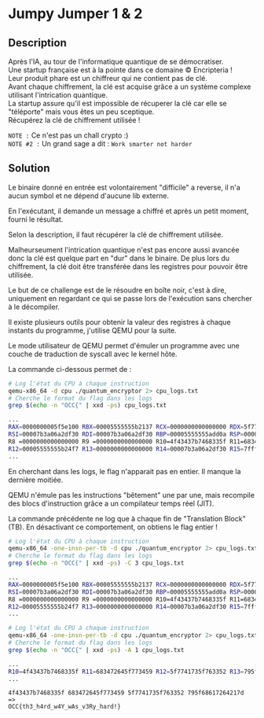 # Jumpy Jumper 1 & 2

## Description

Après l'IA, au tour de l'informatique quantique de se démocratiser.<br>
Une startup française est à la pointe dans ce domaine © Encripteria !<br>
Leur produit phare est un chiffreur qui ne contient pas de clé.<br>
Avant chaque chiffrement, la clé est acquise grâce a un système complexe utilisant l'intrication quantique.<br>
La startup assure qu'il est impossible de récuperer la clé car elle se "téléporte" mais vous êtes un peu sceptique.<br>
Récupérez la clé de chiffrement utilisée ! 

`NOTE :` Ce n'est pas un chall crypto :)<br>
`NOTE #2 :` Un grand sage a dit : `Work smarter not harder`

## Solution

Le binaire donné en entrée est volontairement "difficile" a reverse, il n'a aucun symbol et ne dépend d'aucune lib externe.

En l'exécutant, il demande un message a chiffré et après un petit moment, fourni le résultat.

Selon la description, il faut récupérer la clé de chiffrement utilisée.

Malheurseument l'intrication quantique n'est pas encore aussi avancée donc la clé est quelque part en "dur" dans le binaire. De plus lors du chiffrement, la clé doit être transférée dans les registres pour pouvoir être utilisée.

Le but de ce challenge est de le résoudre en boîte noir, c'est à dire, uniquement en regardant ce qui se passe lors de l'exécution sans chercher à le décompiler.

Il existe plusieurs outils pour obtenir la valeur des registres à chaque instants du programme, j'utilise QEMU pour la suite.

Le mode utilisateur de QEMU permet d'émuler un programme avec une couche de traduction de syscall avec le kernel hôte.

La commande ci-dessous permet de  :

```bash
# Log l'état du CPU à chaque instruction
qemu-x86_64 -d cpu ./quantum_encryptor 2> cpu_logs.txt
# Cherche le format du flag dans les logs
grep $(echo -n "OCC{" | xxd -ps) cpu_logs.txt

...
RAX=0000000005f5e100 RBX=00005555555b2137 RCX=0000000000000000 RDX=5f7741735f763352
RSI=00007b3a06a2df30 RDI=00007b3a06a2df30 RBP=00005555555add0a RSP=00007b3a06a2d8e8
R8 =0000000000000000 R9 =0000000000000000 R10=4f43437b7468335f R11=683472645f773459
R12=00005555555b24f7 R13=0000000000000000 R14=00007b3a06a2df30 R15=7fffffffffffffff
...
```

En cherchant dans les logs, le flag n'apparait pas en entier. Il manque la dernière moitiée.

QEMU n'émule pas les instructions "bêtement" une par une, mais recompile des blocs d'instruction grâce a un compilateur temps réel (JIT).

La commande précédente ne log que à chaque fin de "Translation Block" (TB).
En désactivant ce comportement, on obtiens le flag entier !

```bash
# Log l'état du CPU à chaque instruction
qemu-x86_64 -one-insn-per-tb -d cpu ./quantum_encryptor 2> cpu_logs.txt
# Cherche le format du flag dans les logs
grep $(echo -n "OCC{" | xxd -ps) -C 3 cpu_logs.txt

...
RAX=0000000005f5e100 RBX=00005555555b2137 RCX=0000000000000000 RDX=5f7741735f763352
RSI=00007b3a06a2df30 RDI=00007b3a06a2df30 RBP=00005555555add0a RSP=00007b3a06a2d8e8
R8 =0000000000000000 R9 =0000000000000000 R10=4f43437b7468335f R11=683472645f773459
R12=00005555555b24f7 R13=0000000000000000 R14=00007b3a06a2df30 R15=7fffffffffffffff
...
```

```bash
# Log l'état du CPU à chaque instruction
qemu-x86_64 -one-insn-per-tb -d cpu ./quantum_encryptor 2> cpu_logs.txt
# Cherche le format du flag dans les logs
grep $(echo -n "OCC{" | xxd -ps) -A 1 cpu_logs.txt

...
R10=4f43437b7468335f R11=683472645f773459 R12=5f7741735f763352 R13=795f68617264217d
...
```

```
4f43437b7468335f 683472645f773459 5f7741735f763352 795f68617264217d
=>
OCC{th3_h4rd_w4Y_wAs_v3Ry_hard!}
```